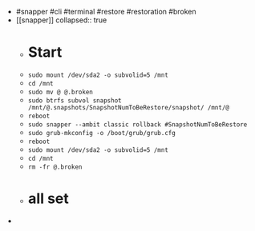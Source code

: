 - #snapper #cli #terminal #restore #restoration #broken
- [[snapper]]
  collapsed:: true
	- # Start
	- `sudo mount /dev/sda2 -o subvolid=5 /mnt`
	- `cd /mnt`
	- `sudo mv @ @.broken`
	- `sudo btrfs subvol snapshot /mnt/@.snapshots/SnapshotNumToBeRestore/snapshot/ /mnt/@`
	- `reboot`
	- `sudo snapper --ambit classic rollback #SnapshotNumToBeRestore`
	- `sudo grub-mkconfig -o /boot/grub/grub.cfg`
	- `reboot`
	- `sudo mount /dev/sda2 -o subvolid=5 /mnt`
	- `cd /mnt`
	- `rm -fr @.broken`
	- # all set
-